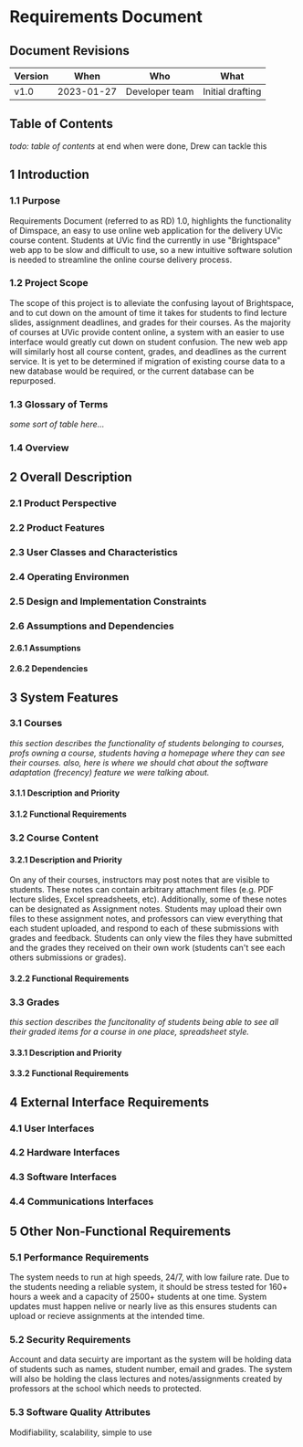 Requirements Document
=====================

## Document Revisions

| Version | When            | Who                    | What                                      |
| ---     | ---             | ---                    | ---                                       |
| v1.0    | 2023-01-27      | Developer team         | Initial drafting                          |

## Table of Contents

_todo: table of contents_ at end when were done, Drew can tackle this

## 1 Introduction

### 1.1 Purpose

Requirements Document (referred to as RD) 1.0, highlights the functionality of Dimspace, an easy to use online web application for the delivery UVic course content. Students at UVic find the currently in use "Brightspace" web app to be slow and difficult to use, so a new intuitive software solution is needed to streamline the online course delivery process.

### 1.2 Project Scope

The scope of this project is to alleviate the confusing layout of Brightspace, and to cut down on the amount of time it takes for students to find lecture slides, assignment deadlines, and grades for their courses. As the majority of courses at UVic provide content online, a system with an easier to use interface would greatly cut down on student confusion. The new web app will similarly host all course content, grades, and deadlines as the current service. It is yet to be determined if migration of existing course data to a new database would be required, or the current database can be repurposed.

### 1.3 Glossary of Terms

_some sort of table here..._

### 1.4 Overview

## 2 Overall Description

### 2.1 Product Perspective

### 2.2 Product Features

### 2.3 User Classes and Characteristics

### 2.4 Operating Environmen

### 2.5 Design and Implementation Constraints

### 2.6 Assumptions and Dependencies

#### 2.6.1 Assumptions

#### 2.6.2 Dependencies

## 3 System Features

### 3.1 Courses

_this section describes the functionality of students belonging to courses, profs owning a course,
students having a homepage where they can see their courses. also, here is where we should chat
about the software adaptation (frecency) feature we were talking about._

#### 3.1.1 Description and Priority

#### 3.1.2 Functional Requirements

### 3.2 Course Content

#### 3.2.1 Description and Priority

On any of their courses, instructors may post notes that are visible to students. These notes can
contain arbitrary attachment files (e.g. PDF lecture slides, Excel spreadsheets, etc). Additionally,
some of these notes can be designated as Assignment notes. Students may upload their own files to
these assignment notes, and professors can view everything that each student uploaded, and respond
to each of these submissions with grades and feedback. Students can only view the files they have
submitted and the grades they received on their own work (students can't see each others submissions
or grades).

#### 3.2.2 Functional Requirements

### 3.3 Grades

_this section describes the funcitonality of students being able to see all their graded items for
a course in one place, spreadsheet style._

#### 3.3.1 Description and Priority

#### 3.3.2 Functional Requirements

## 4 External Interface Requirements

### 4.1 User Interfaces

### 4.2 Hardware Interfaces

### 4.3 Software Interfaces

### 4.4 Communications Interfaces

## 5 Other Non-Functional Requirements

### 5.1 Performance Requirements
The system needs to run at high speeds, 24/7, with low failure rate. Due to the students needing a reliable system, it should be stress tested for 160+ hours a week and a capacity of 2500+ students at one time. System updates must happen nelive or nearly live as this ensures students can upload or recieve assignments at the intended time. 
### 5.2 Security Requirements
Account and data secuirty are important as the system will be holding data of students such as names, student number, email and grades. The system will also be holding the class lectures and notes/assignments created by professors at the school which needs to protected.
### 5.3 Software Quality Attributes
Modifiability, scalability, simple to use
